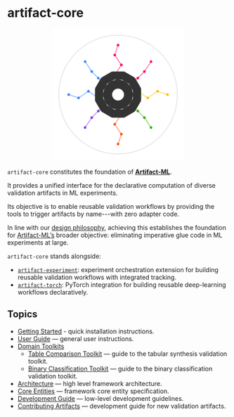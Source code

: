 # artifact-core

<p align="center">
  <img src="assets/artifact_ml_logo.svg" width="300" alt="Artifact-ML Logo">
</p>

`artifact-core` constitutes the foundation of [**Artifact-ML**](https://github.com/vasileios-ektor-papoulias/artifact-ml/tree/main).

It provides a unified interface for the declarative computation of diverse validation artifacts in ML experiments.

Its objective is to enable reusable validation workflows by providing the tools to trigger artifacts by name---with zero adapter code.

In line with our [design philosophy](https://artifact-ml.readthedocs.io/en/latest/value_philosophy/), achieving this establishes the foundation for [Artifact-ML’s](https://github.com/vasileios-ektor-papoulias/artifact-ml/tree/main) broader objective: eliminating imperative glue code in ML experiments at large.

`artifact-core` stands alongside:

- [`artifact-experiment`](https://github.com/vasileios-ektor-papoulias/artifact-ml/tree/main/artifact-experiment): experiment orchestration extension for building reusable validation workflows with integrated tracking.
- [`artifact-torch`](https://github.com/vasileios-ektor-papoulias/artifact-ml/tree/main/artifact-torch): PyTorch integration for building reusable deep-learning workflows declaratively.

## Topics

- [Getting Started](getting_started.md) - quick installation instructions.
- [User Guide](user_guide.md) — general user instructions.
- [Domain Toolkits](domain_toolkits.md)
    - [Table Comparison Toolkit](domain_toolkits/table_comparison.md) — guide to the tabular synthesis validation toolkit.
    - [Binary Classification Toolkit](domain_toolkits/binary_classification.md) — guide to the binary classification validation toolkit.
- [Architecture](architecture.md) — high level framework architecture.  
- [Core Entities](core_entities.md) — framework core entity specification.
- [Development Guide](development_guide.md) — low-level development guidelines.
- [Contributing Artifacts](contributing_artifacts.md) — development guide for new validation artifacts.